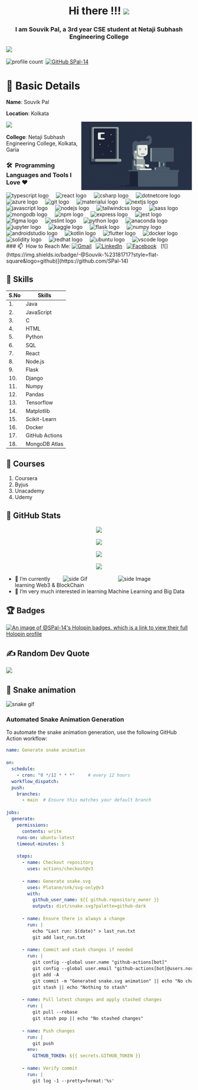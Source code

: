 <h1 align="center">  
  Hi there !!! <img src="https://github.com/sciencepal/sciencepal/blob/master/assets/Hi.gif" width="29px">
</h1>
<h3 align="center">I am Souvik Pal, a 3rd year CSE student at Netaji Subhash Engineering College</h3>

![](https://github.com/halfrost/halfrost/blob/master/icons/header_.png)

![profile count](https://komarev.com/ghpvc/?username=SPal-14&color=blue)&nbsp;
[![GitHub SPal-14](https://img.shields.io/github/followers/SPal-14?label=follow&style=social)](https://github.com/SPal-14)&nbsp;

# 💠 Basic Details
**Name**: Souvik Pal

**Location**: Kolkata

<img alt="Night Coding" src="https://raw.githubusercontent.com/AVS1508/AVS1508/master/assets/Night-Coding.gif" align="right"/>

<img src="https://img.icons8.com/bubbles/100/000000/kolkata.png"/>

**College**: Netaji Subhash Engineering College, Kolkata, Garia

### 🛠 &nbsp;Programming Languages and Tools I Love ❤️

<div align="left">
  <img src="https://cdn.jsdelivr.net/gh/devicons/devicon/icons/typescript/typescript-original.svg" height="30" alt="typescript logo"  />
  <img width="12" />
  <img src="https://cdn.jsdelivr.net/gh/devicons/devicon/icons/react/react-original.svg" height="30" alt="react logo"  />
  <img width="12" />
  <img src="https://cdn.jsdelivr.net/gh/devicons/devicon/icons/csharp/csharp-original.svg" height="30" alt="csharp logo"  />
  <img width="12" />
  <img src="https://cdn.jsdelivr.net/gh/devicons/devicon/icons/dotnetcore/dotnetcore-original.svg" height="30" alt="dotnetcore logo"  />
  <img width="12" />
  <img src="https://cdn.jsdelivr.net/gh/devicons/devicon/icons/azure/azure-original.svg" height="30" alt="azure logo"  />
  <img width="12" />
  <img src="https://cdn.jsdelivr.net/gh/devicons/devicon/icons/git/git-original.svg" height="30" alt="git logo"  />
  <img width="12" />
  <img src="https://cdn.jsdelivr.net/gh/devicons/devicon/icons/materialui/materialui-original.svg" height="30" alt="materialui logo"  />
  <img width="12" />
  <img src="https://cdn.jsdelivr.net/gh/devicons/devicon/icons/nextjs/nextjs-original.svg" height="30" alt="nextjs logo"  />
  <img width="12" />
  <img src="https://cdn.jsdelivr.net/gh/devicons/devicon/icons/javascript/javascript-original.svg" height="30" alt="javascript logo"  />
  <img width="12" />
  <img src="https://cdn.jsdelivr.net/gh/devicons/devicon/icons/nodejs/nodejs-original.svg" height="30" alt="nodejs logo"  />
  <img width="12" />
  <img src="https://cdn.jsdelivr.net/gh/devicons/devicon/icons/tailwindcss/tailwindcss-original-wordmark.svg" height="30" alt="tailwindcss logo"  />
  <img width="12" />
  <img src="https://cdn.jsdelivr.net/gh/devicons/devicon/icons/sass/sass-original.svg" height="30" alt="sass logo"  />
  <img width="12" />
  <img src="https://cdn.jsdelivr.net/gh/devicons/devicon/icons/mongodb/mongodb-original.svg" height="30" alt="mongodb logo"  />
  <img width="12" />
  <img src="https://cdn.jsdelivr.net/gh/devicons/devicon/icons/npm/npm-original-wordmark.svg" height="30" alt="npm logo"  />
  <img width="12" />
  <img src="https://cdn.jsdelivr.net/gh/devicons/devicon/icons/express/express-original.svg" height="30" alt="express logo"  />
  <img width="12" />
  <img src="https://cdn.jsdelivr.net/gh/devicons/devicon/icons/jest/jest-plain.svg" height="30" alt="jest logo"  />
  <img width="12" />
  <img src="https://cdn.jsdelivr.net/gh/devicons/devicon/icons/figma/figma-original.svg" height="30" alt="figma logo"  />
  <img width="12" />
  <img src="https://cdn.jsdelivr.net/gh/devicons/devicon/icons/eslint/eslint-original.svg" height="30" alt="eslint logo"  />
  <img width="12" />
  <img src="https://cdn.jsdelivr.net/gh/devicons/devicon/icons/python/python-original.svg" height="30" alt="python logo"  />
  <img width="12" />
  <img src="https://cdn.jsdelivr.net/gh/devicons/devicon/icons/anaconda/anaconda-original.svg" height="30" alt="anaconda logo"  />
  <img width="12" />
  <img src="https://cdn.jsdelivr.net/gh/devicons/devicon/icons/jupyter/jupyter-original.svg" height="30" alt="jupyter logo"  />
  <img width="12" />
  <img src="https://cdn.jsdelivr.net/gh/devicons/devicon/icons/kaggle/kaggle-original.svg" height="30" alt="kaggle logo"  />
  <img width="12" />
  <img src="https://cdn.jsdelivr.net/gh/devicons/devicon/icons/flask/flask-original.svg" height="30" alt="flask logo"  />
  <img width="12" />
  <img src="https://cdn.jsdelivr.net/gh/devicons/devicon/icons/numpy/numpy-original.svg" height="30" alt="numpy logo"  />
  <img width="12" />
  <img src="https://cdn.jsdelivr.net/gh/devicons/devicon/icons/androidstudio/androidstudio-original.svg" height="30" alt="androidstudio logo"  />
  <img width="12" />
  <img src="https://cdn.jsdelivr.net/gh/devicons/devicon/icons/kotlin/kotlin-original.svg" height="30" alt="kotlin logo"  />
  <img width="12" />
  <img src="https://cdn.jsdelivr.net/gh/devicons/devicon/icons/flutter/flutter-original.svg" height="30" alt="flutter logo"  />
  <img width="12" />
  <img src="https://cdn.jsdelivr.net/gh/devicons/devicon/icons/docker/docker-original.svg" height="30" alt="docker logo"  />
  <img width="12" />
  <img src="https://cdn.jsdelivr.net/gh/devicons/devicon/icons/solidity/solidity-original.svg" height="30" alt="solidity logo"  />
  <img width="12" />
  <img src="https://cdn.jsdelivr.net/gh/devicons/devicon/icons/redhat/redhat-original.svg" height="30" alt="redhat logo"  />
  <img width="12" />
  <img src="https://cdn.jsdelivr.net/gh/devicons/devicon/icons/ubuntu/ubuntu-plain.svg" height="30" alt="ubuntu logo"  />
  <img width="12" />
  <img src="https://cdn.jsdelivr.net/gh/devicons/devicon/icons/vscode/vscode-original.svg" height="30" alt="vscode logo"  />
</div>
### 📫 &nbsp;How to Reach Me:
<a href="mailto:kolkatasouvik1@gmail.com"><img alt="Gmail" src="https://img.shields.io/badge/Gmail-D14836?style=flat&logo=gmail&logoColor=white" /></a> &nbsp;
<a href="https://www.linkedin.com/in/souvik-pal-7abbb7234/"><img alt="LinkedIn" src="https://img.shields.io/badge/LinkedIn-0077B5?style=flat&logo=linkedin&logoColor=white" /></a> &nbsp;
<a href="https://facebook.com/souvik.pal.75098364"><img alt="Facebook" src="https://img.shields.io/badge/Facebook-1877F2?style=flat&logo=facebook&logoColor=white" /></a> &nbsp;
[![](https://img.shields.io/badge/-@Souvik-%23181717?style=flat-square&logo=github)](https://github.com/SPal-14)

## 💠 Skills
| S.No | Skills |
| --- | --- |
| 1. | Java |
| 2. | JavaScript |
| 3. | C |
| 4. | HTML |
| 5. | Python |
| 6. | SQL |
| 7. | React |
| 8. | Node.js |
| 9. | Flask |
| 10. | Django |
| 11. | Numpy |
| 12. | Pandas |
| 13. | Tensorflow |
| 14. | Matplotlib |
| 15. | Scikit-Learn |
| 16. | Docker |
| 17. | GitHub Actions |
| 18. | MongoDB Atlas |

## 💠 Courses
1. Coursera
2. Byjus
3. Unacademy
4. Udemy

## 💠 GitHub Stats
<p align="center">
  <a href="https://github.com/SPal-14">
    <img height="180em" src="https://github-readme-stats-eight-theta.vercel.app/api?username=SPal-14&show_icons=true&theme=algolia"/> 
  </a>
</p>

<p align="center">
  <a href="https://github.com/SPal-14">
    <img height="180em" src="https://github-readme-streak-stats.herokuapp.com?user=SPal-14&theme=cobalt&date_format=j%20M%5B%20Y%5D&background=000000&border=7536B2&stroke=9243DD&ring=89502D&fire=FF9554&currStreakNum=D280FF&sideNums=BC52FF&currStreakLabel=64EAE2&sideLabels=48A8A2&dates=A42EE5"/>
  </a>
</p>

<p align="center">
  <a href="https://github.com/SPal-14">
    <img height="180em" src="https://github-profile-trophy.vercel.app/?username=SPal-14&theme=onedark&no-frame=true&no-bg=true&margin-w=4&column=5"/>
  </a>
</p>

<p align="center">
  <a href="https://github.com/SPal-14">
    <img height="180em" src="https://github-readme-stats.vercel.app/api/top-langs/?username=SPal-14&layout=compact&theme=algolia"/>
  </a>
</p>

<img src="https://github.com/sciencepal/sciencepal/blob/master/assets/life_balance.gif" alt="side Image" align="right" width="200" height="auto" />
<a href="https://ko-fi.com/sciencepal"> <img src="https://media3.giphy.com/media/ZEB6yFbLnhyQf7g3hn/giphy.gif" alt="side Gif" align="right" width="150" height="auto"/> </a>

- 🔭 I’m currently learning Web3 & BlockChain
- 🌱 I’m very much interested in learning Machine Learning and Big Data

## 🏆 Badges
[![An image of @SPal-14's Holopin badges, which is a link to view their full Holopin profile](https://holopin.me/SPal-14)](https://holopin.io/@SPal-14)

## ✍️ Random Dev Quote
![](https://quotes-github-readme.vercel.app/api?type=horizontal&theme=dark)

## 🐍 Snake animation

![snake gif](https://github.com/SPal-14/SPal-14/blob/output/github-contribution-grid-snake.svg)

### Automated Snake Animation Generation
To automate the snake animation generation, use the following GitHub Action workflow:

```yaml
name: Generate snake animation

on:
  schedule:
    - cron: "0 */12 * * *"     # every 12 hours
  workflow_dispatch:
  push:
    branches:
      - main  # Ensure this matches your default branch

jobs:
  generate:
    permissions:
      contents: write
    runs-on: ubuntu-latest
    timeout-minutes: 5

    steps:
      - name: Checkout repository
        uses: actions/checkout@v3

      - name: Generate snake.svg
        uses: Platane/snk/svg-only@v3
        with:
          github_user_name: ${{ github.repository_owner }}
          outputs: dist/snake.svg?palette=github-dark

      - name: Ensure there is always a change
        run: |
          echo "Last run: $(date)" > last_run.txt
          git add last_run.txt

      - name: Commit and stash changes if needed
        run: |
          git config --global user.name "github-actions[bot]"
          git config --global user.email "github-actions[bot]@users.noreply.github.com"
          git add -A
          git commit -m "Generated snake.svg animation" || echo "No changes to commit"
          git stash || echo "Nothing to stash"

      - name: Pull latest changes and apply stashed changes
        run: |
          git pull --rebase
          git stash pop || echo "No stashed changes"

      - name: Push changes
        run: |
          git push
        env:
          GITHUB_TOKEN: ${{ secrets.GITHUB_TOKEN }}

      - name: Verify commit
        run: |
          git log -1 --pretty=format:'%s'
